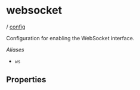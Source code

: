 # websocket

/ [config](/reference/server-config/index.md) 

Configuration for enabling the WebSocket interface.

*Aliases*
- `ws`

## Properties

